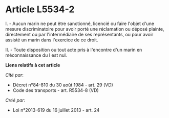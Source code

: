 # Article L5534-2

I. - Aucun marin ne peut être sanctionné, licencié ou faire l'objet d'une mesure discriminatoire pour avoir porté une
réclamation ou déposé plainte, directement ou par l'intermédiaire de ses représentants, ou pour avoir assisté un marin dans
l'exercice de ce droit. 

II. - Toute disposition ou tout acte pris à l'encontre d'un marin en méconnaissance du I est nul.

**Liens relatifs à cet article**

_Cité par_:

  - Décret n°84-810 du 30 août 1984 - art. 29 (VD)
  - Code des transports - art. R5534-8 (VD)

_Créé par_:

  - Loi n°2013-619 du 16 juillet 2013 - art. 24
